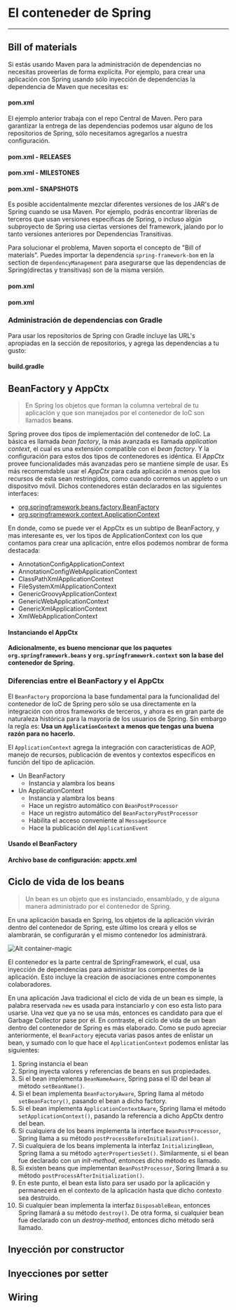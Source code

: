 # El conteneder de Spring

------

## Bill of materials

Si estás usando Maven para la administración de dependencias no necesitas proveerlas de forma explícita. Por ejemplo, para crear una aplicación con Spring usando sólo inyección de dependencias la dependencia de Maven que necesitas es:

<div class="row">
  <div class="col-md-12">
    <h4><i class="icon-file"></i> pom.xml</h4>
    <script type="syntaxhighlighter" class="brush: xml"><![CDATA[
      <dependencies>
        <dependency>
          <groupId>org.springframework</groupId>
          <artifactId>spring-context</artifactId>
          <version>4.0.0.RELEASE</version>
        </dependency>
      </dependencies>
    </script>
  </div>
</div>

El ejemplo anterior trabaja con el repo Central de Maven. Pero para garantizar la entrega de las dependencias podemos usar alguno de los repositorios de Spring, sólo necesitamos agregarlos a nuestra configuración.

<div class="row">
  <div class="col-md-4">
    <h4><i class="icon-file"></i> pom.xml - RELEASES</h4>
    <script type="syntaxhighlighter" class="brush: xml"><![CDATA[
<repositories>
  <repository>
    <id>io.spring.repo.maven.release</id>
    <url>http://repo.spring.io/release/</url>
    <snapshots>
      <enabled>false</enabled>
    </snapshots>
  </repository>
</repositories>
    </script>
  </div>
  <div class="col-md-4">
    <h4><i class="icon-file"></i> pom.xml - MILESTONES</h4>
    <script type="syntaxhighlighter" class="brush: xml"><![CDATA[
      <repositories>
        <repository>
          <id>io.spring.repo.maven.milestone</id>
          <url>http://repo.spring.io/milestone/</url>
          <snapshots>
            <enabled>false</enabled>
          </snapshots>
        </repository>
      </repositories>
    </script>
  </div>
  <div class="col-md-4">
    <h4><i class="icon-file"></i> pom.xml - SNAPSHOTS</h4>
    <script type="syntaxhighlighter" class="brush: xml"><![CDATA[
    <repositories>
      <repository>
        <id>io.spring.repo.maven.snapshot</id>
        <url>http://repo.spring.io/snapshot/</url>
        <snapshots>
          <enabled>true</enabled>
        </snapshots>
      </repository>
    </repositories>
    </script>
  </div>
</div>

Es posible accidentalmente mezclar diferentes versiones de los JAR's de Spring cuando se usa Maven. Por ejemplo, podrás encontrar librerías de terceros que usan versiones específicas de Spring, o incluso algún subproyecto de Spring usa ciertas versiones del framework, jalando por lo tanto versiones anteriores por Dependencias Transitivas.

Para solucionar el problema, Maven soporta el concepto de "Bill of materials". Puedes importar la dependencia `spring-framework-bom` en la section de `dependencyManagement` para asegurarse que las dependencias de Spring(directas y transitivas) son de la misma versión.

<div class="row">
  <div class="col-md-6">
    <h4><i class="icon-file"></i> pom.xml</h4>
    <script type="syntaxhighlighter" class="brush: xml"><![CDATA[
      <dependencyManagement>
        <dependencies>
          <dependency>
            <groupId>org.springframework</groupId>
            <artifactId>spring-framework-bom</artifactId>
            <version>4.0.0.RELEASE</version>
            <type>pom</type>
            <scope>import</scope>
          </dependency>
        </dependencies>
      </dependencyManagement>
    </script>
  </div>
  <div class="col-md-6">
    <h4><i class="icon-file"></i> pom.xml</h4>
    <script type="syntaxhighlighter" class="brush: xml"><![CDATA[
      <dependencies>
        <dependency>
          <groupId>org.springframework</groupId>
          <artifactId>spring-context</artifactId>
        </dependency>
        <dependency>
          <groupId>org.springframework</groupId>
          <artifactId>spring-web</artifactId>
        </dependency>
      <dependencies>
    </script>
  </div>
</div>

### Administración de dependencias con Gradle

Para usar los repositorios de Spring con Gradle incluye las URL's apropiadas en la sección de repositorios, y agrega las dependencias a tu gusto:

<div class="row">
  <div class="col-md-12">
    <h4><i class="icon-file"></i> build.gradle</h4>
    <script type="syntaxhighlighter" class="brush: groovy"><![CDATA[
      repositories {
        mavenCentral()
        maven { url "http://repo.spring.io/release" }  // milestone or snapshotsl
      }
      dependencies {
        compile("org.springframework:spring-context:4.0.0.RELEASE")
        testCompile("org.springframework:spring-test:4.0.0.RELEASE")
      }
    </script>
  </div>
</div>


## BeanFactory y AppCtx

<blockquote>
  <p>
    En Spring los objetos que forman la columna vertebral de tu aplicación y que son manejados por el contenedor de IoC son llamados <strong>beans</strong>.
  </p>
</blockquote>

Spring provee dos tipos de implementación del contenedor de IoC. La básica es llamada _bean factory_, la más avanzada es llamada _application context_, el cual es una extensión compatible con el _bean factory_. Y la configuración para estos dos tipos de contenedores es idéntica. El _AppCtx_ provee funcionalidades más avanzadas pero se mantiene simple de usar. Es más recomemdable usar el _AppCtx_ para cada aplicación a menos que los recursos de esta sean restringidos, como cuando corremos un appleto o un dispositvo móvil. Dichos contenedores están declarados en las siguientes interfaces:

* [org.springframework.beans.factory.BeanFactory](http://docs.spring.io/spring/docs/4.0.x/javadoc-api/org/springframework/beans/factory/BeanFactory.html)
* [org.springframework.context.ApplicationContext](http://docs.spring.io/spring/docs/4.0.x/javadoc-api/org/springframework/context/ApplicationContext.html)

En donde, como se puede ver el AppCtx es un subtipo de BeanFactory, y mas interesante es, ver los tipos de ApplicationContext con los que contamos para crear una aplicación, entre ellos podemos nombrar de forma destacada:

* AnnotationConfigApplicationContext
* AnnotationConfigWebApplicationContext
* ClassPathXmlApplicationContext
* FileSystemXmlApplicationContext
* GenericGroovyApplicationContext
* GenericWebApplicationContext
* GenericXmlApplicationContext
* XmlWebApplicationContext

<div class="row">
  <div class="col-md-12">
    <h4><i class="icon-code"></i> Instanciando el AppCtx</h4>
    <script type="syntaxhighlighter" class="brush: java"><![CDATA[
      ApplicationContext context = new FileSystemXmlApplicationContext("/tmp/foo.xml");
      ApplicationContext context2 = new ClassPathXmlApplicationContext("/tmp/bar.xml");
    </script>
  </div>
</div>

**Adicionalmente, es bueno mencionar que los paquetes `org.springframework.beans` y `org.springframework.context` son la base del contenedor de Spring.**

### Diferencias entre el BeanFactory y el AppCtx

El `BeanFactory` proporciona la base fundamental para la funcionalidad del contenedor de IoC de Spring pero sólo se usa directamente en la integración con otros frameworks de terceros, y ahora es en gran parte de naturaleza histórica para la mayoría de los usuarios de Spring. Sin embargo la regla es: **Usa un `ApplicationContext` a menos que tengas una buena razón para no hacerlo.**

El `ApplicationContext` agrega la integración con características de AOP, manejo de recursos, publicación de eventos y contextos específicos en función del tipo de aplicación.

* Un BeanFactory
    * Instancia y alambra los beans
* Un ApplicationContext
    * Instancia y alambra los beans
    * Hace un registro automático con `BeanPostProcessor`
    * Hace un registro automático  del `BeanFactoryPostProcessor`
    * Habilita el acceso conveniente al `MessageSource`
    * Hace la publicación del `ApplicationEvent`

<div class="row">
  <div class="col-md-12">
    <h4><i class="icon-code"></i> Usando el BeanFactory</h4>
    <script type="syntaxhighlighter" class="brush: java"><![CDATA[
      XmlBeanFactory factory = new XmlBeanFactory(new FileSystemResource("beans.xml"));
      MyBeanPostProcessor postProcessor = new MyBeanPostProcessor();
      factory.addBeanPostProcessor(postProcessor);
      PropertyPlaceholderConfigurer cfg = new PropertyPlaceholderConfigurer();
      cfg.setLocation(new FileSystemResource("jdbc.properties"));
      cfg.postProcessBeanFactory(factory);
    </script>
  </div>
</div>

<div class="row">
  <div class="col-md-12">
    <h4><i class="icon-code"></i> Archivo base de configuración: appctx.xml</h4>
    <script type="syntaxhighlighter" class="brush: xml"><![CDATA[
    <?xml version="1.0" encoding="UTF-8"?>
      <beans xmlns="http://www.springframework.org/schema/beans"
      xmlns:xsi="http://www.w3.org/2001/XMLSchema-instance"
      xsi:schemaLocation="http://www.springframework.org/schema/beans
      http://www.springframework.org/schema/beans/spring-beans.xsd">
        <bean id="..." class="...">
          <!-- colaboradores y configuraciones de este bean -->
        </bean>
    </beans>
    </script>
  </div>
</div>

## Ciclo de vida de los beans

<blockquote>
  <p>
    Un bean es un objeto que es instanciado, ensamblado, y de alguna manera administrado por el contenedor de Spring.
  </p>
</blockquote>

En una aplicación basada en Spring, los objetos de la aplicación vivirán dentro del contenedor de Spring, este último los creará y ellos se alambrarán, se configurarán y el mismo contenedor los administrará.

![Alt container-magic](img/container-magic.png "Container Magic")

El contenedor es la parte central de SpringFramework, el cual, usa inyección de dependencias para administrar los componentes de la aplicación. Esto incluye la creación de asociaciones entre componentes colaboradores.

En una aplicación Java tradicional el ciclo de vida de un bean es simple, la palabra reservada `new` es usada para instanciarlo y con eso esta listo para usarse. Una vez que ya no se usa más, entonces es candidato para que el Garbage Collector pase por él. En contraste, el ciclo de vida de un bean dentro del contenedor de Spring es más elaborado. Como se pudo apreciar anteriormente, el `BeanFactory` ejecuta varias pasos antes de enlistar un bean, y sumado con lo que hace el `ApplicationContext` podemos enlistar las siguientes:

1. Spring instancia el bean
2. Spring inyecta valores y referencias de beans en sus propiedades.
3. Si el bean implementa `BeanNameAware`, Spring pasa el ID del bean al método `setBeanName()`.
4. Si el bean implementa `BeanFactoryAware`, Spring llama al método `setBeanFactory()`, pasando el bean a dicho factory.
5. Si el bean implementa `ApplicationContextAware`, Spring llama el método `setApplicationContext()`, pasando la referencia a dicho AppCtx dentro del bean.
6. Si cualquiera de los beans implementa la interface `BeanPostProcessor`, Spring llama a su método `postProcessBeforeInitialization()`.
7. Si cualquiera de los beans implementa la interfaz `InitializingBean`, Spring llama a su método `agterPropertiesSet()`. Similarmente, si el bean fue declarado con un _init-method_, entonces dicho método es llamado.
8. Si existen beans que implementan `BeanPostProcessor`, Soring llmará a su método `postProcessAfterInitialization()`.
9. En este punto, el bean esta listo para ser usado por la aplicación y permanecerá en el contexto de la aplicación hasta que dicho contexto sea destruido.
10. Si cualquier bean implementa la interfaz `DisposableBean`, entonces Spring llamará a su método `destroy()`. De otra forma, si cualquier bean fue declarado con un _destroy-method_, entonces dicho método será llamado.

## Inyección por constructor


## Inyecciones por setter


## Wiring

